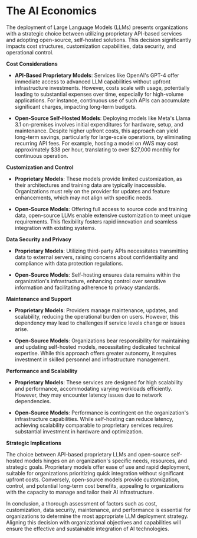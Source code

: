# The AI Economics

The deployment of Large Language Models (LLMs) presents organizations with a strategic choice between utilizing proprietary API-based services and adopting open-source, self-hosted solutions. This decision significantly impacts cost structures, customization capabilities, data security, and operational control.

**Cost Considerations**

- **API-Based Proprietary Models**: Services like OpenAI's GPT-4 offer immediate access to advanced LLM capabilities without upfront infrastructure investments. However, costs scale with usage, potentially leading to substantial expenses over time, especially for high-volume applications. For instance, continuous use of such APIs can accumulate significant charges, impacting long-term budgets.

- **Open-Source Self-Hosted Models**: Deploying models like Meta's Llama 3.1 on-premises involves initial expenditures for hardware, setup, and maintenance. Despite higher upfront costs, this approach can yield long-term savings, particularly for large-scale operations, by eliminating recurring API fees. For example, hosting a model on AWS may cost approximately $38 per hour, translating to over $27,000 monthly for continuous operation.

**Customization and Control**

- **Proprietary Models**: These models provide limited customization, as their architectures and training data are typically inaccessible. Organizations must rely on the provider for updates and feature enhancements, which may not align with specific needs.

- **Open-Source Models**: Offering full access to source code and training data, open-source LLMs enable extensive customization to meet unique requirements. This flexibility fosters rapid innovation and seamless integration with existing systems.

**Data Security and Privacy**

- **Proprietary Models**: Utilizing third-party APIs necessitates transmitting data to external servers, raising concerns about confidentiality and compliance with data protection regulations.

- **Open-Source Models**: Self-hosting ensures data remains within the organization's infrastructure, enhancing control over sensitive information and facilitating adherence to privacy standards.

**Maintenance and Support**

- **Proprietary Models**: Providers manage maintenance, updates, and scalability, reducing the operational burden on users. However, this dependency may lead to challenges if service levels change or issues arise.

- **Open-Source Models**: Organizations bear responsibility for maintaining and updating self-hosted models, necessitating dedicated technical expertise. While this approach offers greater autonomy, it requires investment in skilled personnel and infrastructure management.

**Performance and Scalability**

- **Proprietary Models**: These services are designed for high scalability and performance, accommodating varying workloads efficiently. However, they may encounter latency issues due to network dependencies.

- **Open-Source Models**: Performance is contingent on the organization's infrastructure capabilities. While self-hosting can reduce latency, achieving scalability comparable to proprietary services requires substantial investment in hardware and optimization.

**Strategic Implications**

The choice between API-based proprietary LLMs and open-source self-hosted models hinges on an organization's specific needs, resources, and strategic goals. Proprietary models offer ease of use and rapid deployment, suitable for organizations prioritizing quick integration without significant upfront costs. Conversely, open-source models provide customization, control, and potential long-term cost benefits, appealing to organizations with the capacity to manage and tailor their AI infrastructure.

In conclusion, a thorough assessment of factors such as cost, customization, data security, maintenance, and performance is essential for organizations to determine the most appropriate LLM deployment strategy. Aligning this decision with organizational objectives and capabilities will ensure the effective and sustainable integration of AI technologies.
